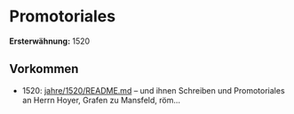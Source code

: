 # Promotoriales

**Ersterwähnung:** 1520

## Vorkommen
- 1520: [jahre/1520/README.md](../jahre/1520/README.md) – und ihnen
Schreiben und Promotoriales an Herrn Hoyer, Grafen
zu Mansfeld, röm...
